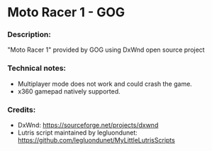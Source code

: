 # Moto Racer 1 - GOG
### Description:
"Moto Racer 1" provided by GOG using DxWnd open source project
### Technical notes:
- Multiplayer mode does not work and could crash the game.
- x360 gamepad natively supported.
### Credits:
- DxWnd:  https://sourceforge.net/projects/dxwnd
- Lutris script maintained by legluondunet: https://github.com/legluondunet/MyLittleLutrisScripts
